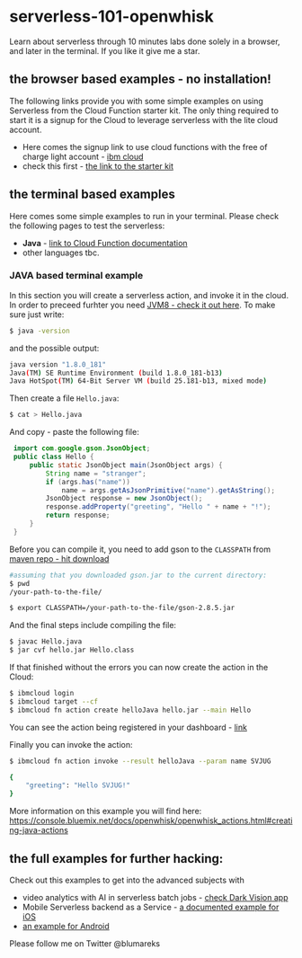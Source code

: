 # serverless-101-openwhisk
Learn about serverless through 10 minutes labs done solely in a browser, and later in the terminal. If you like it give me a star.

## the browser based examples - no installation!

The following links provide you with some simple examples on using Serverless from the Cloud Function starter kit. The only thing required to start it is a signup for the Cloud to leverage serverless with the lite cloud account. 

- Here comes the signup link to use cloud functions with the free of charge light account - [ibm cloud](https://ibm.biz/BdY7jj)
- check this first - [the link to the starter kit](https://console.bluemix.net/openwhisk)


## the terminal based examples

Here comes some simple examples to run in your terminal. Please check the following pages to test the serverless:

- **Java** - [link to Cloud Function documentation](https://console.bluemix.net/docs/openwhisk/openwhisk_actions.html#creating-java-actions)
- other languages tbc.

### JAVA based terminal example

In this section you will create a serverless action, and invoke it in the cloud.
In order to preceed furhter you need [JVM8 - check it out here](http://openjdk.java.net/install/). To make sure just write:
```bash
$ java -version
```

and the possible output:

```bash
java version "1.8.0_181"
Java(TM) SE Runtime Environment (build 1.8.0_181-b13)
Java HotSpot(TM) 64-Bit Server VM (build 25.181-b13, mixed mode)
```

Then create a file ```Hello.java```:
```bash
$ cat > Hello.java
```

And copy - paste the following file:
```java
 import com.google.gson.JsonObject;
 public class Hello {
     public static JsonObject main(JsonObject args) {
         String name = "stranger";
         if (args.has("name"))
             name = args.getAsJsonPrimitive("name").getAsString();
         JsonObject response = new JsonObject();
         response.addProperty("greeting", "Hello " + name + "!");
         return response;
     }
 }
```

Before you can compile it, you need to add gson to the ```CLASSPATH``` from [maven repo - hit download](https://search.maven.org/artifact/com.google.code.gson/gson/2.8.5/jar)


```bash
#assuming that you downloaded gson.jar to the current directory:
$ pwd
/your-path-to-the-file/

$ export CLASSPATH=/your-path-to-the-file/gson-2.8.5.jar
```

And the final steps include compiling the file:
```bash
$ javac Hello.java
$ jar cvf hello.jar Hello.class
```

If that finished without the errors you can now create the action in the Cloud:
```bash
$ ibmcloud login 
$ ibmcloud target --cf
$ ibmcloud fn action create helloJava hello.jar --main Hello
```

You can see the action being registered in your dashboard - [link](https://console.bluemix.net/openwhisk/actions)

Finally you can invoke the action:

```bash
$ ibmcloud fn action invoke --result helloJava --param name SVJUG

{
    "greeting": "Hello SVJUG!"
}

```

More information on this example you will find here: https://console.bluemix.net/docs/openwhisk/openwhisk_actions.html#creating-java-actions

## the full examples for further hacking:

Check out this examples to get into the advanced subjects with 
- video analytics with AI in serverless batch jobs - [check Dark Vision app](https://github.com/IBM-Cloud/openwhisk-darkvisionapp)
- Mobile Serverless backend as a Service - [a documented example for iOS](https://console.bluemix.net/docs/tutorials/serverless-mobile-backend.html#mobile-application-with-a-serverless-backend)
- [an example for Android](https://github.com/IBM-Cloud/serverless-followupapp-android)

Please follow me on Twitter @blumareks

